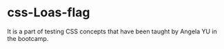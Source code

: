 # css-Loas-flag
It is a part of testing CSS concepts that have been taught by Angela YU in the bootcamp. 
